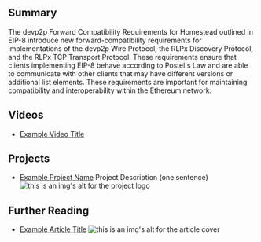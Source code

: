 ## Summary

The devp2p Forward Compatibility Requirements for Homestead outlined in EIP-8 introduce new forward-compatibility requirements for implementations of the devp2p Wire Protocol, the RLPx Discovery Protocol, and the RLPx TCP Transport Protocol. These requirements ensure that clients implementing EIP-8 behave according to Postel's Law and are able to communicate with other clients that may have different versions or additional list elements. These requirements are important for maintaining compatibility and interoperability within the Ethereum network.

## Videos

- [Example Video Title](https://www.youtube.com/watch?v=TDGq4aeevgY)

## Projects

- [Example Project Name](https://xxxx.xxx/xxxxx) Project Description (one sentence) ![this is an img's alt for the project logo](https://xxxx.xxx/project-logo.xxx)

## Further Reading

- [Example Article Title](https://xxxx.xxx/xxxxx) ![this is an img's alt for the article cover](https://xxxx.xxx/article-cover.xxx)
